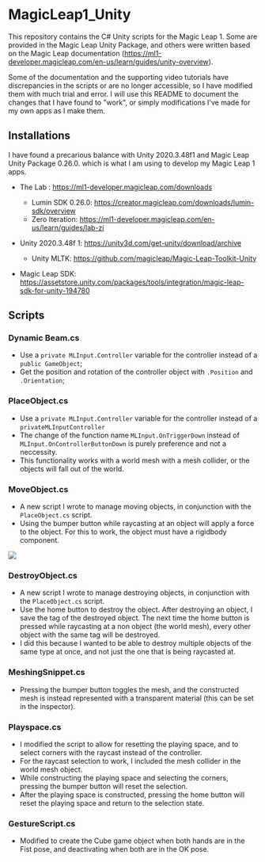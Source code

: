 # MagicLeap1_Unity

This repository contains the C# Unity scripts for the Magic Leap 1. Some are provided in the Magic Leap Unity Package, and others were written based on the Magic Leap documentation (https://ml1-developer.magicleap.com/en-us/learn/guides/unity-overview). 

Some of the documentation and the supporting video tutorials have discrepancies in the scripts or are no longer accessible, so I have modified them with much trial and error. I will use this README to document the changes that I have found to "work", or simply modifications I've made for my own apps as I make them. 


## Installations

I have found a precarious balance with Unity 2020.3.48f1 and Magic Leap Unity Package 0.26.0. which is what I am using to develop my Magic Leap 1 apps. 

- The Lab :  https://ml1-developer.magicleap.com/downloads 
    - Lumin SDK 0.26.0: https://creator.magicleap.com/downloads/lumin-sdk/overview
    - Zero Iteration: https://ml1-developer.magicleap.com/en-us/learn/guides/lab-zi

- Unity 2020.3.48f 1: https://unity3d.com/get-unity/download/archive
    - Unity MLTK: https://github.com/magicleap/Magic-Leap-Toolkit-Unity

- Magic Leap SDK: https://assetstore.unity.com/packages/tools/integration/magic-leap-sdk-for-unity-194780

## Scripts

### Dynamic Beam.cs 
- Use a `private MLInput.Controller` variable for the controller instead of a `public GameObject`;
- Get the position and rotation of the controller object with `.Position` and `.Orientation`;

### PlaceObject.cs

- Use a `private MLInput.Controller` variable for the controller instead of a `privateMLInputController`
- The change of the function name `MLInput.OnTriggerDown` instead of `MLInput.OnControllerButtonDown` is purely preference and not a neccessity.
- This functionality works with a world mesh with a mesh collider, or the objects will fall out of the world.

### MoveObject.cs
- A new script I wrote to manage moving objects, in conjunction with the `PlaceObject.cs` script.
- Using the bumper button while raycasting at an object will apply a force to the object. For this to work, the object must have a rigidbody component.

![](https://github.com/lxwooxy/MagicLeap1_Unity/tree/main/gifs/duckhit.gif)

### DestroyObject.cs
- A new script I wrote to manage destroying objects, in conjunction with the `PlaceObject.cs` script.
- Use the home button to destroy the object. After destroying an object, I save the tag of the destroyed object. The next time the home button is pressed while raycasting at a non object (the world mesh), every other object with the same tag will be destroyed.
- I did this because I wanted to be able to destroy multiple objects of the same type at once, and not just the one that is being raycasted at.

### MeshingSnippet.cs
- Pressing the bumper button toggles the mesh, and the constructed mesh is instead represented with a transparent material (this can be set in the inspector).

### Playspace.cs
- I modified the script to allow for resetting the playing space, and to select corners with the raycast instead of the controller.
- For the raycast selection to work, I included the mesh collider in the world mesh object.
- While constructing the playing space and selecting the corners, pressing the bumper button will reset the selection. 
- After the playing space is constructed, pressing the home button will reset the playing space and return to the selection state.

### GestureScript.cs
- Modified to create the Cube game object when both hands are in the Fist pose, and deactivating when both are in the OK pose.